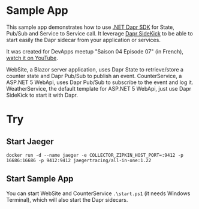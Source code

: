 # Sample App

This sample app demonstrates how to use [.NET Dapr SDK](https://github.com/dapr/dotnet-sdk) for State, Pub/Sub and Service to Service call.
It leverage [Dapr SideKick](https://github.com/man-group/dapr-sidekick-dotnet) to be able to start easily the Dapr sidecar from your application or services.

It was created for DevApps meetup "Saison 04 Episode 07" (in French), [watch it on YouTube](https://youtu.be/XtASb2tmo5c?t=119).

WebSite, a Blazor server application, uses Dapr State to retrieve/store a counter state and Dapr Pub/Sub to publish an event.
CounterService, a ASP.NET 5 WebApi, uses Dapr Pub/Sub to subscribe to the event and log it.
WeatherService, the default template for ASP.NET 5 WebApi, just use Dapr SideKick to start it with Dapr.

# Try

## Start Jaeger

    docker run -d --name jaeger -e COLLECTOR_ZIPKIN_HOST_PORT=:9412 -p 16686:16686 -p 9412:9412 jaegertracing/all-in-one:1.22

## Start Sample App

You can start WebSite and CounterService `.\start.ps1` (it needs Windows Terminal), which will also start the Dapr sidecars.
